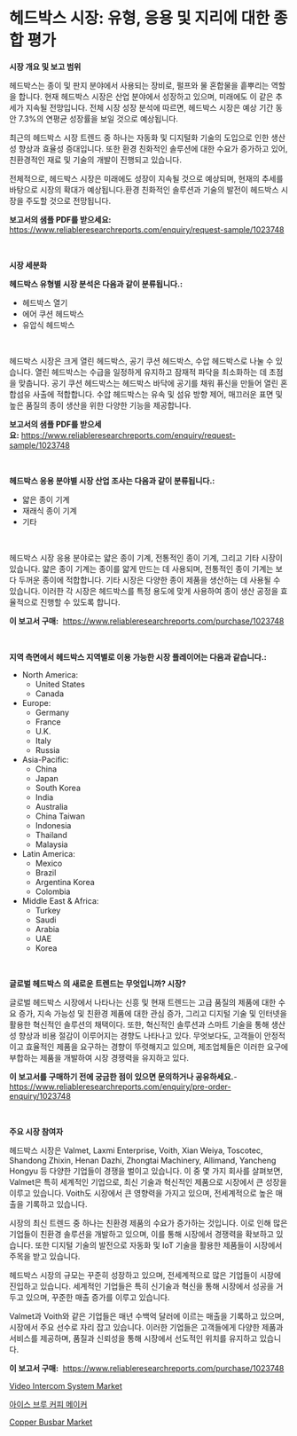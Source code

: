 <p><h1>헤드박스 시장: 유형, 응용 및 지리에 대한 종합 평가</h1></p><p><strong>시장 개요 및 보고 범위</strong></p>
<p><p>헤드박스는 종이 및 판지 분야에서 사용되는 장비로, 펄프와 물 혼합물을 흩뿌리는 역할을 합니다. 현재 헤드박스 시장은 산업 분야에서 성장하고 있으며, 미래에도 이 같은 추세가 지속될 전망입니다. 전체 시장 성장 분석에 따르면, 헤드박스 시장은 예상 기간 동안 7.3%의 연평균 성장률을 보일 것으로 예상됩니다.</p><p>최근의 헤드박스 시장 트렌드 중 하나는 자동화 및 디지털화 기술의 도입으로 인한 생산성 향상과 효율성 증대입니다. 또한 환경 친화적인 솔루션에 대한 수요가 증가하고 있어, 친환경적인 재료 및 기술의 개발이 진행되고 있습니다.</p><p>전체적으로, 헤드박스 시장은 미래에도 성장이 지속될 것으로 예상되며, 현재의 추세를 바탕으로 시장의 확대가 예상됩니다.환경 친화적인 솔루션과 기술의 발전이 헤드박스 시장을 주도할 것으로 전망됩니다.</p></p>
<p><strong>보고서의 샘플 PDF를 받으세요:</strong> <a href="https://www.reliableresearchreports.com/enquiry/request-sample/1023748">https://www.reliableresearchreports.com/enquiry/request-sample/1023748</a></p>
<p>&nbsp;</p>
<p><strong>시장 세분화</strong></p>
<p><strong>헤드박스 유형별 시장 분석은 다음과 같이 분류됩니다.:</strong></p>
<p><ul><li>헤드박스 열기</li><li>에어 쿠션 헤드박스</li><li>유압식 헤드박스</li></ul></p>
<p>&nbsp;</p>
<p><p>헤드박스 시장은 크게 열린 헤드박스, 공기 쿠션 헤드박스, 수압 헤드박스로 나눌 수 있습니다. 열린 헤드박스는 수급을 일정하게 유지하고 잠재적 파닥을 최소화하는 데 초점을 맞춥니다. 공기 쿠션 헤드박스는 헤드박스 바닥에 공기를 채워 퓨신을 만들어 열린 혼합섬유 사출에 적합합니다. 수압 헤드박스는 유속 및 섬유 방향 제어, 매끄러운 표면 및 높은 품질의 종이 생산을 위한 다양한 기능을 제공합니다.</p></p>
<p><strong>보고서의 샘플 PDF를 받으세요:</strong>&nbsp;<a href="https://www.reliableresearchreports.com/enquiry/request-sample/1023748">https://www.reliableresearchreports.com/enquiry/request-sample/1023748</a></p>
<p>&nbsp;</p>
<p><strong> 헤드박스 응용 분야별 시장 산업 조사는 다음과 같이 분류됩니다.:</strong></p>
<p><ul><li>얇은 종이 기계</li><li>재래식 종이 기계</li><li>기타</li></ul></p>
<p>&nbsp;</p>
<p><p>헤드박스 시장 응용 분야로는 얇은 종이 기계, 전통적인 종이 기계, 그리고 기타 시장이 있습니다. 얇은 종이 기계는 종이를 얇게 만드는 데 사용되며, 전통적인 종이 기계는 보다 두꺼운 종이에 적합합니다. 기타 시장은 다양한 종이 제품을 생산하는 데 사용될 수 있습니다. 이러한 각 시장은 헤드박스를 특정 용도에 맞게 사용하여 종이 생산 공정을 효율적으로 진행할 수 있도록 합니다.</p></p>
<p><strong>이 보고서 구매:</strong>&nbsp; <a href="https://www.reliableresearchreports.com/purchase/1023748">https://www.reliableresearchreports.com/purchase/1023748</a></p>
<p>&nbsp;</p>
<p><strong>지역 측면에서 헤드박스 지역별로 이용 가능한 시장 플레이어는 다음과 같습니다.:</strong></p>
<p><ul>
    <li>
        North America:
        <ul>
            <li>United States</li>
            <li>Canada</li>
        </ul>
    </li>
    <li>
        Europe:
        <ul>
            <li>Germany</li>
            <li>France</li>
            <li>U.K.</li>
            <li>Italy</li>
            <li>Russia</li>
        </ul>
    </li>
    <li>
        Asia-Pacific:
        <ul>
            <li>China</li>
            <li>Japan</li>
            <li>South Korea</li>
            <li>India</li>
            <li>Australia</li>
            <li>China Taiwan</li>
            <li>Indonesia</li>
            <li>Thailand</li>
            <li>Malaysia</li>
        </ul>
    </li>
    <li>
        Latin America:
        <ul>
            <li>Mexico</li>
            <li>Brazil</li>
            <li>Argentina Korea</li>
            <li>Colombia</li>
        </ul>
    </li>
    <li>
        Middle East & Africa:
        <ul>
            <li>Turkey</li>
            <li>Saudi</li>
            <li>Arabia</li>
            <li>UAE</li>
            <li>Korea</li>
        </ul>
    </li>
    </ul></p>
<p>&nbsp;</p>
<p><strong>글로벌 헤드박스 의 새로운 트렌드는 무엇입니까? 시장?</strong></p>
<p><p>글로벌 헤드박스 시장에서 나타나는 신흥 및 현재 트렌드는 고급 품질의 제품에 대한 수요 증가, 지속 가능성 및 친환경 제품에 대한 관심 증가, 그리고 디지털 기술 및 인터넷을 활용한 혁신적인 솔루션의 채택이다. 또한, 혁신적인 솔루션과 스마트 기술을 통해 생산성 향상과 비용 절감이 이루어지는 경향도 나타나고 있다. 무엇보다도, 고객들이 안정적이고 효율적인 제품을 요구하는 경향이 뚜렷해지고 있으며, 제조업체들은 이러한 요구에 부합하는 제품을 개발하여 시장 경쟁력을 유지하고 있다.</p></p>
<p><strong>이 보고서를 구매하기 전에 궁금한 점이 있으면 문의하거나 공유하세요.</strong>- <a href="https://www.reliableresearchreports.com/enquiry/pre-order-enquiry/1023748">https://www.reliableresearchreports.com/enquiry/pre-order-enquiry/1023748</a></p>
<p>&nbsp;</p>
<p><strong>주요 시장 참여자</strong></p>
<p><p>헤드박스 시장은 Valmet, Laxmi Enterprise, Voith, Xian Weiya, Toscotec, Shandong Zhixin, Henan Dazhi, Zhongtai Machinery, Allimand, Yancheng Hongyu 등 다양한 기업들이 경쟁을 벌이고 있습니다. 이 중 몇 가지 회사를 살펴보면, Valmet은 특히 세계적인 기업으로, 최신 기술과 혁신적인 제품으로 시장에서 큰 성장을 이루고 있습니다. Voith도 시장에서 큰 영향력을 가지고 있으며, 전세계적으로 높은 매출을 기록하고 있습니다.</p><p>시장의 최신 트렌드 중 하나는 친환경 제품의 수요가 증가하는 것입니다. 이로 인해 많은 기업들이 친환경 솔루션을 개발하고 있으며, 이를 통해 시장에서 경쟁력을 확보하고 있습니다. 또한 디지털 기술의 발전으로 자동화 및 IoT 기술을 활용한 제품들이 시장에서 주목을 받고 있습니다.</p><p>헤드박스 시장의 규모는 꾸준히 성장하고 있으며, 전세계적으로 많은 기업들이 시장에 진입하고 있습니다. 세계적인 기업들은 특히 신기술과 혁신을 통해 시장에서 성공을 거두고 있으며, 꾸준한 매출 증가를 이루고 있습니다.</p><p>Valmet과 Voith와 같은 기업들은 매년 수백억 달러에 이르는 매출을 기록하고 있으며, 시장에서 주요 선수로 자리 잡고 있습니다. 이러한 기업들은 고객들에게 다양한 제품과 서비스를 제공하며, 품질과 신뢰성을 통해 시장에서 선도적인 위치를 유지하고 있습니다.</p></p>
<p><strong>이 보고서 구매:</strong>&nbsp;&nbsp;<a href="https://www.reliableresearchreports.com/purchase/1023748">https://www.reliableresearchreports.com/purchase/1023748</a></p>
<p><p><a href="https://github.com/wwwkeltoum/Market-Research-Report-List-2/blob/main/video-intercom-system-market.md">Video Intercom System Market</a></p><p><a href="https://github.com/CliftonFisher9067/Market-Research-Report-List-1/blob/main/46018199121.md">아이스 브루 커피 메이커</a></p><p><a href="https://github.com/gamblestampleyjenny50m5sl6/Market-Research-Report-List-1/blob/main/copper-busbar-market.md">Copper Busbar Market</a></p></p>
